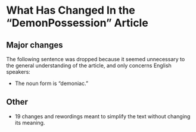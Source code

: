 # What Has Changed In the “DemonPossession” Article

## Major changes
The following sentence was dropped because it seemed unnecessary to the general understanding of the article, and only concerns English speakers:
- The noun form is “demoniac.”

## Other
- 19 changes and rewordings meant to simplify the text without changing its meaning.